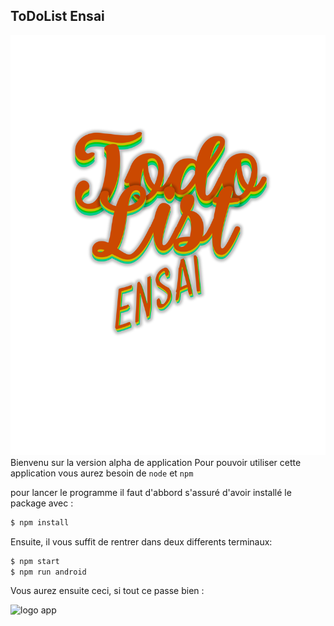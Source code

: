## ToDoList Ensai
![logo app](https://github.com/Hubks26/TodoList/blob/main/Ressource/todoliste.png)
Bienvenu sur la version alpha de application 
Pour pouvoir utiliser cette application vous aurez besoin de `node` et `npm`

pour lancer le programme il faut d'abbord s'assuré d'avoir installé le package avec : 
     
```sh
$ npm install
```
    
Ensuite, il vous suffit de rentrer dans deux differents terminaux: 
    
 ```sh
$ npm start
$ npm run android
```

Vous aurez ensuite ceci, si tout ce passe bien : 

![logo app](https://github.com/Hubks26/TodoList/blob/main/exemple/acceuille.png)